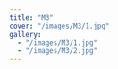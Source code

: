 ```yaml
---
title: "M3"
cover: "/images/M3/1.jpg"
gallery:
  - "/images/M3/1.jpg"
  - "/images/M3/2.jpg"
---
```


>
